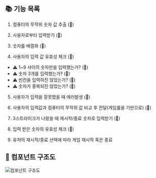 ## 📚 기능 목록

1. 컴퓨터의 무작위 숫자 값 추출 (🔴)
2. 사용자로부터 입력받기 (🔴)

3. 숫자를 배열화 (🔴)

4. 사용자의 입력 값 유효성 체크 (🔴)

- ⚠️ 1~9 사이의 숫자만을 입력했는가? (🔴)
- ⚠️ 숫자 3개를 입력했는가? (🔴)
- ⚠️ 빈칸을 입력하진 않았는가? (🔴)
- ⚠️ 숫자가 중복되진 않았는가? (🔴)

5. 사용자가 입력을 잘못했을 때 에러발생 (🔴)

6. 사용자의 입력값과 컴퓨터의 무작위 값 비교 후 전달(게임룰을 기반으로) (🔴)

7. 3스트라이크가 나왔을 때 재시작/종료 숫자로 입력받기 (🔴)

8. 입력 받은 숫자의 유효성 체크 (🔴)

9. 유저의 재시작/종료 선택에 따라 게임 재시작 혹은 종료

## 📑 컴포넌트 구조도

![컴포넌트 구조도](../img/component.png)
